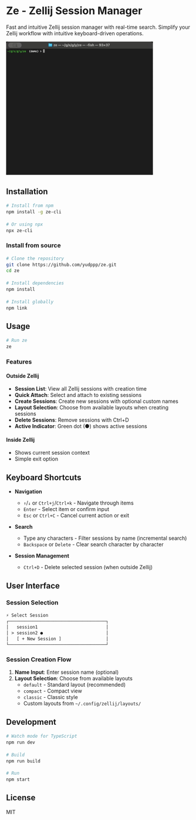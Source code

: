 # Ze - Zellij Session Manager

Fast and intuitive Zellij session manager with real-time search. Simplify your Zellij workflow with intuitive keyboard-driven operations.

<img src="./assets/demo.gif" width="400">

## Installation

```bash
# Install from npm
npm install -g ze-cli

# Or using npx
npx ze-cli
```

### Install from source

```bash
# Clone the repository
git clone https://github.com/yudppp/ze.git
cd ze

# Install dependencies
npm install

# Install globally
npm link
```

## Usage

```bash
# Run ze
ze
```

### Features

#### Outside Zellij
- **Session List**: View all Zellij sessions with creation time
- **Quick Attach**: Select and attach to existing sessions
- **Create Sessions**: Create new sessions with optional custom names
- **Layout Selection**: Choose from available layouts when creating sessions
- **Delete Sessions**: Remove sessions with Ctrl+D
- **Active Indicator**: Green dot (●) shows active sessions

#### Inside Zellij
- Shows current session context
- Simple exit option

## Keyboard Shortcuts

- **Navigation**
  - `↑`/`↓` or `Ctrl+j`/`Ctrl+k` - Navigate through items
  - `Enter` - Select item or confirm input
  - `Esc` or `Ctrl+C` - Cancel current action or exit

- **Search**
  - Type any characters - Filter sessions by name (incremental search)
  - `Backspace` or `Delete` - Clear search character by character

- **Session Management**
  - `Ctrl+D` - Delete selected session (when outside Zellij)

## User Interface

### Session Selection
```
⚡ Select Session
┌─────────────────────────────────────┐
│   session1                          │
│ > session2 ●                        │
│   [ + New Session ]                 │
└─────────────────────────────────────┘
```

### Session Creation Flow
1. **Name Input**: Enter session name (optional)
2. **Layout Selection**: Choose from available layouts
   - `default` - Standard layout (recommended)
   - `compact` - Compact view
   - `classic` - Classic style
   - Custom layouts from `~/.config/zellij/layouts/`

## Development

```bash
# Watch mode for TypeScript
npm run dev

# Build
npm run build

# Run
npm start
```

## License

MIT
